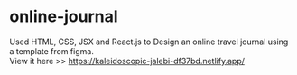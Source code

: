 # online-journal
Used HTML, CSS, JSX and React.js to Design an online travel journal using a template from figma.  
View it here >> https://kaleidoscopic-jalebi-df37bd.netlify.app/
